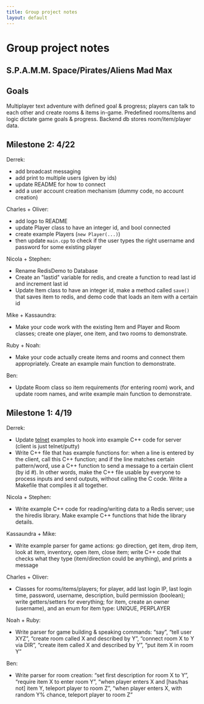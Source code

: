 ```yaml
---
title: Group project notes
layout: default
---
```


# Group project notes

## S.P.A.M.M. Space/Pirates/Aliens Mad Max

## Goals

Multiplayer text adventure with defined goal & progress; players can talk to each other and create rooms & items in-game. Predefined rooms/items and logic dictate game goals & progress. Backend db stores room/item/player data.

## Milestone 2: 4/22

Derrek:

- add broadcast messaging
- add print to multiple users (given by ids)
- update README for how to connect
- add a user account creation mechanism (dummy code, no account creation)

Charles + Oliver:

- add logo to README
- update Player class to have an integer id, and bool connected
- create example Players (`new Player(...)`)
- then update `main.cpp` to check if the user types the right username and password for some existing player

Nicola + Stephen:

- Rename RedisDemo to Database
- Create an "lastid" variable for redis, and create a function to read last id and increment last id
- Update Item class to have an integer id, make a method called `save()` that saves item to redis, and demo code that loads an item with a certain id

Mike + Kassaundra:

- Make your code work with the existing Item and Player and Room classes; create one player, one item, and two rooms to demonstrate.

Ruby + Noah:

- Make your code actually create items and rooms and connect them appropriately. Create an example main function to demonstrate. 

Ben:

- Update Room class so item requirements (for entering room) work, and update room names, and write example main function to demonstrate.

## Milestone 1: 4/19

Derrek:

- Update [telnet](https://github.com/seanmiddleditch/libtelnet/tree/develop/util) examples to hook into example C++ code for server (client is just telnet/putty)
- Write C++ file that has example functions for: when a line is entered by the client, call this C++ function; and if the line matches certain pattern/word, use a C++ function to send a message to a certain client (by id #). In other words, make the C++ file usable by everyone to process inputs and send outputs, without calling the C code. Write a Makefile that compiles it all together.

Nicola + Stephen:

- Write example C++ code for reading/writing data to a Redis server; use the hiredis library. Make example C++ functions that hide the library details.

Kassaundra + Mike:

- Write example parser for game actions: go direction, get item, drop item, look at item, inventory, open item, close item; write C++ code that checks what they type (item/direction could be anything), and prints a message

Charles + Oliver:

- Classes for rooms/items/players; for player, add last login IP, last login time, password, username, description, build permission (boolean); write getters/setters for everything; for item, create an owner (username), and an enum for item type: UNIQUE, PERPLAYER

Noah + Ruby:

- Write parser for game building & speaking commands: “say”, “tell user XYZ”, “create room called X and described by Y”, “connect room X to Y via DIR”, “create item called X and described by Y”, “put item X in room Y”

Ben:

- Write parser for room creation: “set first description for room X to Y”, “require item X to enter room Y”, “when player enters X and [has/has not] item Y, teleport player to room Z”, “when player enters X, with random Y% chance, teleport player to room Z”

